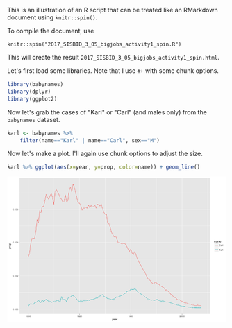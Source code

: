 This is an illustration of an R script that can be treated like an
RMarkdown document using `knitr::spin()`.

To compile the document, use

    knitr::spin("2017_SISBID_3_05_bigjobs_activity1_spin.R")

This will create the result `2017_SISBID_3_05_bigjobs_activity1_spin.html`.

Let's first load some libraries. Note that I use `#+` with some
chunk options.


```r
library(babynames)
library(dplyr)
library(ggplot2)
```

Now let's grab the cases of "Karl" or "Carl" (and males only) from
the `babynames` dataset.


```r
karl <- babynames %>%
    filter(name=="Karl" | name=="Carl", sex=="M")
```

Now let's make a plot. I'll again use chunk options to adjust the size.


```r
karl %>% ggplot(aes(x=year, y=prop, color=name)) + geom_line()
```

![plot of chunk unnamed-chunk-3](figure/unnamed-chunk-3-1.png)

